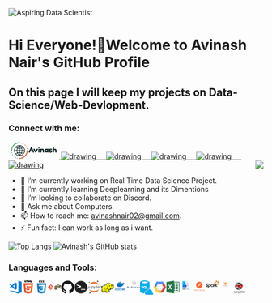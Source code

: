 

![Aspiring Data Scientist ](https://media-exp1.licdn.com/dms/image/C4D16AQFg6OL56NIVUg/profile-displaybackgroundimage-shrink_350_1400/0/1599970659833?e=1625097600&v=beta&t=Luf4SHmDO3NPdTCRRZCe5iHd81DbCd26OSDzt4GwuvA)

# Hi Everyone!👋Welcome to Avinash Nair's GitHub Profile


## On this page I will keep my projects on Data-Science/Web-Devlopment.















### Connect with me:
<a href="https://avinashnair02.github.io/">
 <img src='https://github.com/avinashnair02/avinashnair02/blob/main/c6770e5bfda14cb68672a049acf41b28-2.png' alt='website'  width="100">
</a> 
<a href="https://www.youtube.com/channel/UCdpwSFqh93iPtyaGXJq3wIQ">
 <img src="https://res.cloudinary.com/importdata/image/upload/v1595012354/yt_logo_jjgys4.png" alt="drawing" width="100"/>&nbsp;&nbsp;&nbsp;&nbsp;
</a> 
 <a href="https://avinashnair02.medium.com/">
  <img src="https://res.cloudinary.com/importdata/image/upload/v1595012354/medium_mono_hoz0z5.png" alt="drawing" width="35"/>&nbsp;&nbsp;&nbsp;&nbsp;
</a> 
  <a href="https://twitter.com/avinashnair22">
   <img src="https://res.cloudinary.com/importdata/image/upload/v1595012924/Twitter_Logo_Blue_gbtagu.png" alt="drawing" width="40"/>&nbsp;&nbsp;&nbsp;&nbsp;
 </a> 
   <a href="https://www.linkedin.com/in/avinash-nair-299b72157/">
    <img src="https://res.cloudinary.com/importdata/image/upload/v1595012354/linkedin_t9qiwy.png" alt="drawing" width="100"/> &nbsp;&nbsp;&nbsp;&nbsp;
 </a> 
    <a href="https://www.kaggle.com/avinashnairtech">
     <img src="https://res.cloudinary.com/importdata/image/upload/v1595012924/kaggle_ksaktb.png" alt="drawing" width="75"/>
 </a> 

  
 <img align="right" src="http://inews.gtimg.com/newsapp_match/0/10903293331/0" height="250">

- 🔭 I’m currently working on Real Time Data Science Project.
- 🌱 I’m currently learning Deeplearning and its Dimentions
- 👯 I’m looking to collaborate on Discord.
- 💬 Ask me about Computers.
- 📫 How to reach me: avinashnair02@gmail.com.
- ⚡ Fun fact: I can work as long as i want.



[![Top Langs](https://github-readme-stats.vercel.app/api/top-langs/?username=avinashnair02&layout=compact)](https://github.com/anuraghazra/github-readme-stats)
![Avinash's GitHub stats](https://github-readme-stats.vercel.app/api?username=avinashnair02&show_icons=true)


### Languages and Tools:

<img align="left" alt="Visual Studio Code" width="26px" src="https://raw.githubusercontent.com/github/explore/80688e429a7d4ef2fca1e82350fe8e3517d3494d/topics/visual-studio-code/visual-studio-code.png" />
<img align="left" alt="HTML5" width="26px" src="https://raw.githubusercontent.com/github/explore/80688e429a7d4ef2fca1e82350fe8e3517d3494d/topics/html/html.png" />
<img align="left" alt="CSS3" width="26px" src="https://raw.githubusercontent.com/github/explore/80688e429a7d4ef2fca1e82350fe8e3517d3494d/topics/css/css.png" />
<img align="left" alt="Git" width="26px" src="https://raw.githubusercontent.com/github/explore/80688e429a7d4ef2fca1e82350fe8e3517d3494d/topics/git/git.png" />
<img align="left" alt="GitHub" width="26px" src="https://raw.githubusercontent.com/github/explore/78df643247d429f6cc873026c0622819ad797942/topics/github/github.png" />
<img align="left" alt="Terminal" width="26px" src="https://raw.githubusercontent.com/github/explore/80688e429a7d4ef2fca1e82350fe8e3517d3494d/topics/terminal/terminal.png" />
<img align="left" alt="Terminal" width="26px" src="https://github.com/avinashnair02/avinashnair02/blob/main/PngItem_2413971.png" />
<img align="left" alt="hadoop" width="26px" src="https://github.com/avinashnair02/avinashnair02/blob/main/haddop.png" />
<img align="left" alt="Docker" width="26px" src="https://github.com/avinashnair02/avinashnair02/blob/main/docker.jpeg" />
<img align="left" alt="Tab" width="26px" src="https://github.com/avinashnair02/avinashnair02/blob/main/Tab.png" />
<img align="left" alt="sql" width="26px" src="https://github.com/avinashnair02/avinashnair02/blob/main/Slq.png" />
<img align="left" alt="gcp" width="26px" src="https://github.com/avinashnair02/avinashnair02/blob/main/Gcp.jpeg" />
<img align="left" alt="Excel" width="26px" src="https://github.com/avinashnair02/avinashnair02/blob/main/Excel.png" />
<img align="left" alt="MAc" width="26px" src="https://github.com/avinashnair02/avinashnair02/blob/main/mac.png" />
<img align="left" alt="postman" width="26px" src="https://github.com/avinashnair02/avinashnair02/blob/main/postman.jpeg" />
<img align="left" alt="Spark" width="26px" src="https://github.com/avinashnair02/avinashnair02/blob/main/spark.png" />
<img align="left" alt="TEnsor" width="26px" src="https://github.com/avinashnair02/avinashnair02/blob/main/tensor.png" />
<img align="left" alt="TEnsor" width="26px" src="https://github.com/avinashnair02/avinashnair02/blob/main/ceddf5ac580a247b9ddbcc6a260e6f8f.png" />






